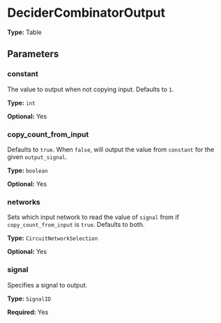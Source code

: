 # DeciderCombinatorOutput

**Type:** Table

## Parameters

### constant

The value to output when not copying input. Defaults to `1`.

**Type:** `int`

**Optional:** Yes

### copy_count_from_input

Defaults to `true`. When `false`, will output the value from `constant` for the given `output_signal`.

**Type:** `boolean`

**Optional:** Yes

### networks

Sets which input network to read the value of `signal` from if `copy_count_from_input` is `true`. Defaults to both.

**Type:** `CircuitNetworkSelection`

**Optional:** Yes

### signal

Specifies a signal to output.

**Type:** `SignalID`

**Required:** Yes

